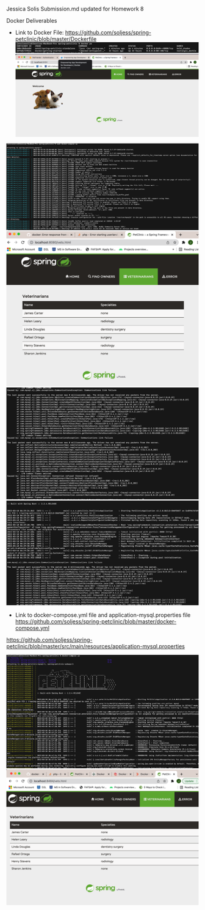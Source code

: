 Jessica Solis Submission.md updated for Homework 8

Docker Deliverables 

- Link to Docker File: https://github.com/soljess/spring-petclinic/blob/master/Dockerfile
![Screen Capture #1](figures/Screenshot1HW8.png)
![Screen Capture #2](figures/Screenshot2HW8.png)

![Screen Capture #3](figures/Screenshot3HW8-dockercomposeup.png)
![Screen Capture #4](figures/Screenshot4VetPage.png)
![Screen Capture #5](figures/Screenshot5HW8Stacktrace.png)
![Screen Capture #5.2](figures/Screenshot5HW8Stacktrace2.png)

- Link  to docker-compose.yml file and application-mysql.properties file
  https://github.com/soljess/spring-petclinic/blob/master/docker-compose.yml

https://github.com/soljess/spring-petclinic/blob/master/src/main/resources/application-mysql.properties

![Screen Capture #6](figures/DockerComposeAppServer-DockerComposeUpCommand.png)
![Screen Capture #7](figures/DockerComposeAppServer-VeterinarianssPage.png)


<!-- Screenshot links

Screenshot 1 
![Screen Capture #1](figures/Screenshot1.png)

Screenshot 2
![Screen Capture #1](figures/Screenshot2.png)

Screenshot 3
![Screen Capture #1](figures/Screenshot3.png)

Screenshot 4 
![Screen Capture #1](figures/Screenshot4.png)

Screenshot 5
![Screen Capture #1](figures/Screenshot5.png)

Screenshot 6
![Screen Capture #1](figures/Screenshot6.png)

Screenshot 7
![Screen Capture #1](figures/Screenshot7.png)

Screenshot 8
![Screen Capture #1](figures/Screenshot8.png)

Screenshot 9
![Screen Capture #1](figures/Screenshot9.png)
 -->
